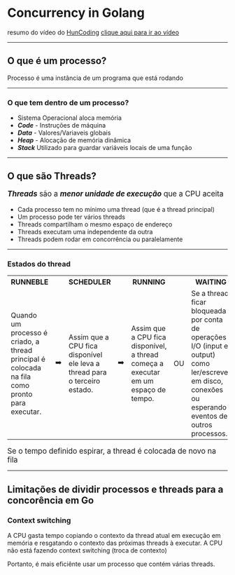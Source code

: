 # Concurrency in Golang
resumo do vídeo do <a href="https://www.youtube.com/@huncoding">HunCoding</a>
<a href="https://www.youtube.com/watch?v=PMM5Fia9O4g">clique aqui para ir ao vídeo</a>

<hr>

## O que é um processo?
Processo é uma instância de um programa que está rodando

<hr>

### O que tem dentro de um processo?
- Sistema Operacional aloca memória
- <b><i>Code</b></i> - Instruções de máquina
- <b><i>Data</b></i> - Valores/Variaveis globais
- <b><i>Heap</b></i> - Alocação de memória dinâmica
- <b><i>Stack</b></i> Utilizado para guardar variáveis locais de uma função

<hr>

## O que são Threads?
<big>
<p><b><i>Threads</i></b> são a <b><i>menor unidade de execução</b></i> que a CPU aceita</p></big>

- Cada processo tem no mínimo uma thread (que é a thread principal)
- Um processo pode ter vários threads
- Threads compartilham o mesmo espaço de endereço
- Threads executam uma independente da outra
- Threads podem rodar em concorrência ou paralelamente 

<hr>

### Estados do thread

<table>
<tr>
    <th>RUNNEBLE</th>
    <th></th>
    <th>SCHEDULER</th>
    <th></th>
    <th>RUNNING</th>
    <th></th>
    <th>WAITING</th>
</tr>
<tr>
    <td>Quando um processo é criado, a thread principal é colocada na fila como pronto para executar.</td>
    <td>➡️</td>
    <td>Assim que a CPU fica disponível ele leva a thread para o terceiro estado.</td>
    <td>➡️</td>
    <td>Assim que a CPU fica disponível, a thread começa a executar em um espaço de tempo.</td>
    <td>OU</td>
    <td>Se a thread ficar bloqueada por conta de operações I/O (input e output) como ler/escrever em disco, conexões ou esperando eventos de outros processos.</td>
<tr>
</table>
<p><big>Se o tempo definido espirar, a thread é colocada de novo na fila</big></p>

<hr>

## Limitações de dividir processos e threads para a concorência em Go

### Context switching
A CPU gasta tempo copiando o contexto da thread atual em execução em memória e resgatando o contexto das próximas threads à executar. A CPU não está fazendo context switching (troca de contexto) 

Portanto, é mais eficiênte usar um processo que contém várias threads.

